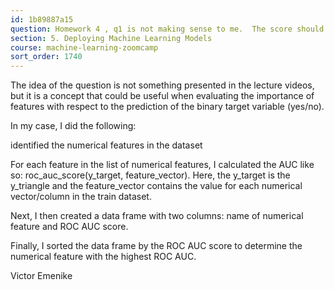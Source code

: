 ```yaml
---
id: 1b89887a15
question: Homework 4 , q1 is not making sense to me.  The score should be between 0 to 1. I tried computing roc_curve (df_train['age'], y] and the graph does not have the model line. Please can anyone clarify.
section: 5. Deploying Machine Learning Models
course: machine-learning-zoomcamp
sort_order: 1740
---
```


The idea of the question is not something presented in the lecture videos, but it is a concept that could be useful when evaluating the importance of features with respect to the prediction of the binary target variable (yes/no).

In my case, I did the following:

identified the numerical features in the dataset

For each feature in the list of numerical features, I calculated the AUC like so: roc_auc_score(y_target, feature_vector). Here, the y_target is the y_triangle and the feature_vector contains the value for each numerical vector/column in the train dataset.

Next, I then created a data frame with two columns: name of numerical feature and ROC AUC score.

Finally, I sorted the data frame by the ROC AUC score to determine the numerical feature with the highest ROC AUC.

Victor Emenike


